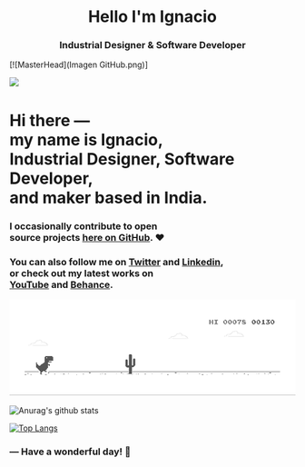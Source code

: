 <h1 align="center">Hello I'm Ignacio</h1>
<h3 align="center">Industrial Designer & Software Developer</h3>

[![MasterHead](Imagen GitHub.png)]

![](https://raw.githubusercontent.com/MThakkar121/Profile_Overview/master/wave.gif)

<h1>
  Hi there ― <br>
  my name is Ignacio, <br>
  Industrial Designer, Software Developer, <br>
  and maker based in India.
</h1>

<h3>
  I occasionally contribute to open <br>
  source projects <a href="https://github.com/MThakkar121?tab=repositories">here on GitHub</a>. ❤️
</h3>

<h3>
  You can also follow me on <a href="https://twitter.com/nachopaezzz">Twitter</a> and <a href="https://www.linkedin.com/in/ignaciopaezz/">Linkedin</a>,
  <br>
  or check out my latest works on
  <br>
  <a href="https://www.youtube.com/channel/UCtGBCJyVTTrEOJK3pSUXQIw">YouTube</a> and <a href="https://www.behance.net/ignaciopaez">Behance</a>.
</h3>

![Dino](https://raw.githubusercontent.com/praveenscience/praveenscience/master/dino.gif)




![Anurag's github stats](https://github-readme-stats.vercel.app/api?username=MThakkar121&show_icons=true&theme=dark)


[![Top Langs](https://github-readme-stats.vercel.app/api/top-langs/?username=MThakkar121)](https://github.com/anuraghazra/github-readme-stats)

<h3>
  ― Have a wonderful day! 👋
</h3>
